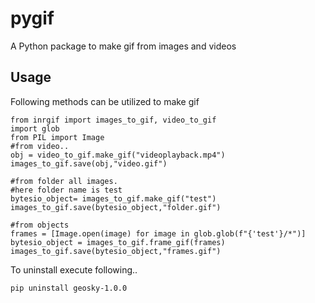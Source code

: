 # pygif
A Python package to make gif from images and videos

## Usage

Following methods can be utilized to make gif

```
from inrgif import images_to_gif, video_to_gif
import glob
from PIL import Image
#from video..
obj = video_to_gif.make_gif("videoplayback.mp4")
images_to_gif.save(obj,"video.gif")

#from folder all images.
#here folder name is test
bytesio_object= images_to_gif.make_gif("test")
images_to_gif.save(bytesio_object,"folder.gif")

#from objects
frames = [Image.open(image) for image in glob.glob(f"{'test'}/*")]
bytesio_object = images_to_gif.frame_gif(frames)
images_to_gif.save(bytesio_object,"frames.gif")

```

To uninstall execute following..

```
pip uninstall geosky-1.0.0

```